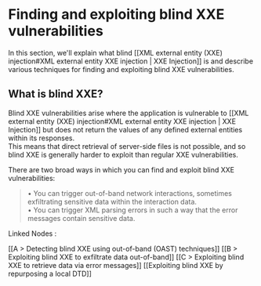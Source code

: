 # Finding and exploiting blind XXE vulnerabilities
 
In this section, we'll explain what blind [[XML external entity (XXE) injection#XML external entity XXE injection | XXE Injection]] is and describe various techniques for finding and exploiting blind XXE vulnerabilities.  
  

## What is blind XXE?
  
Blind XXE vulnerabilities arise where the application is vulnerable to [[XML external entity (XXE) injection#XML external entity XXE injection | XXE Injection]] but does not return the values of any defined external entities within its responses.  
This means that direct retrieval of server-side files is not possible, and so blind XXE is generally harder to exploit than regular XXE vulnerabilities.  
  
There are two broad ways in which you can find and exploit blind XXE vulnerabilities:  
  
>• You can trigger out-of-band network interactions, sometimes exfiltrating sensitive data within the interaction data.  
• You can trigger XML parsing errors in such a way that the error messages contain sensitive data.


Linked Nodes :

[[A > Detecting blind XXE using out-of-band (OAST) techniques]]
[[B > Exploiting blind XXE to exfiltrate data out-of-band]]
[[C > Exploiting blind XXE to retrieve data via error messages]]
[[Exploiting blind XXE by repurposing a local DTD]]